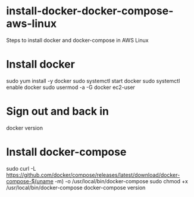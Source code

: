 # install-docker-docker-compose-aws-linux
Steps to install docker and docker-compose in AWS Linux

# Install docker
sudo yum install -y docker
sudo systemctl start docker
sudo systemctl enable docker
sudo usermod -a -G docker ec2-user

# Sign out and back in
docker version

# Install docker-compose
sudo curl -L https://github.com/docker/compose/releases/latest/download/docker-compose-$(uname -m) -o /usr/local/bin/docker-compose
sudo chmod +x /usr/local/bin/docker-compose
docker-compose version
